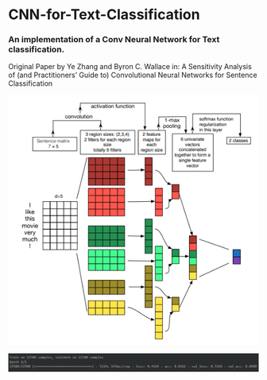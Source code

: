 # CNN-for-Text-Classification
### An implementation of a Conv Neural Network for Text classification.
Original Paper by Ye Zhang and Byron C. Wallace in: A Sensitivity Analysis of (and Practitioners’ Guide to) Convolutional
Neural Networks for Sentence Classification

![](Model.PNG)



![](Training_results.PNG	)

